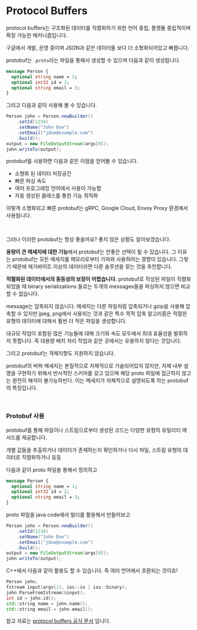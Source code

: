 # Protocol Buffers


protocol buffers는 구조화된 데이터를 직렬화하기 위한 언어 중립, 플랫폼 중립적이며 확장 가능한 매커니즘입니다.

구글에서 개발, 운영 중이며 JSON과 같은 데이터들 보다 더 소형화되어있고 빠릅니다.

protobuf는 `.proto`라는 파일을 통해서 생성할 수 있으며 다음과 같이 생성됩니다.

```proto
message Person {
  optional string name = 1;
  optional int32 id = 2;
  optional string email = 3;
}
```


그리고 다음과 같이 사용해 볼 수 있습니다.

```java
Person john = Person.newBuilder()
    .setId(1234)
    .setName("John Doe")
    .setEmail("jdoe@example.com")
    .build();
output = new FileOutputStream(args[0]);
john.writeTo(output);
```

protobuf를 사용하면 다음과 같은 이점을 얻어볼 수 있습니다.

- 소형화 된 데이터 저장공간
- 빠른 파싱 속도
- 여러 프로그래밍 언어에서 사용이 가능함
- 자동 생성된 클래스를 통한 기능 최적화

이렇게 소형화되고 빠른 protobuf는 gRPC, Google Cloud, Envoy Proxy 환경에서 사용됩니다.

<br>

그러나 이러한 protobuf는 항상 좋을까요? 좋지 않은 상황도 알아보겠습니다.

**용량이 큰 메세지에 대한 기능**에서 protobuf는 안좋은 선택이 될 수 있습니다. 그 이유는 protobuf는 모든 메세지를 메모리로부터 가져와 사용하려는 경향이 있습니다. 그렇기 때문에 메가바이트 이상의 데이터라면 다른 솔루션을 찾는 것을 추천합니다.

 **직렬화된 데이터에서의 동등성의 보장이 어렵습니다.** protobuf로 작성된 파일이 직렬화 되었을 때 binary serializations 들로는 두개의 messages들을 파싱하지 않으면 비교할 수 없습니다.

message는 압축되지 않습니다. 메세지는 다른 파일처럼 압축되거나 gzip을 사용해 압축할 수 있지만 jpeg, png에서 사용되는 것과 같은 특수 목적 압축 알고리즘은 적절한 유형의 데이터에 대해서 훨씬 더 작은 파일을 생성합니다.

대규모 작업이 포함된 많은 기능들에 대해 크기와 속도 모두에서 최대 효율성을 발휘하지 못합니다. 
즉 대용량 배치 처리 작업과 같은 곳에서는 유용하지 않다는 것입니다.

그리고 protobuf는 객체지향도 지원하지 않습니다.

protobuf의 버퍼 메세지는 본질적으로 자체적으로 기술되어있지 않지만, 자체 내부 설명을 구현하기 위해서 반사적인 스키마를 갖고 있으며 해당 proto 파일에 접근하지 않고는 완전히 해석이 불가능하빈다. 이는 메세지가 자체적으로 설명되도록 하는 protobuf의 특징입니다.

<br>

### Protobuf 사용

protobuf를 통해 파일이나 스트림으로부터 생성된 코드는 다양한 유형의 유틸리티 메서드를 제공합니다. 

개별 값들을 추출하거나 데이터가 존재하는지 확인하거나 다시 파일, 스트림 유형의 데이터로 직렬화하거나 등등

다음과 같이 proto 파일을 통해서 정의하고

```proto
message Person {
  optional string name = 1;
  optional int32 id = 2;
  optional string email = 3;
}
```

proto 파일을 java code에서 빌더를 활용해서 만들어보고

```java
Person john = Person.newBuilder()
    .setId(1234)
    .setName("John Doe")
    .setEmail("jdoe@example.com")
    .build();
output = new FileOutputStream(args[0]);
john.writeTo(output);
```

C++에서 다음과 같이 활용도 할 수 있습니다. 즉 여러 언어에서 호환되는 것이죠!

```cpp
Person john;
fstream input(argv[1], ios::in | ios::binary);
john.ParseFromIstream(&input);
int id = john.id();
std::string name = john.name();
std::string email = john.email();
```

참고 자료는 [protocol buffers 공식 문서](https://protobuf.dev/overview/#syntax) 입니다.